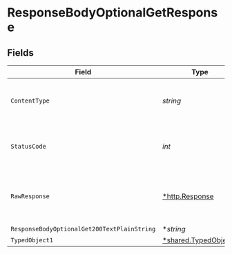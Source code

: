 # ResponseBodyOptionalGetResponse


## Fields

| Field                                                       | Type                                                        | Required                                                    | Description                                                 |
| ----------------------------------------------------------- | ----------------------------------------------------------- | ----------------------------------------------------------- | ----------------------------------------------------------- |
| `ContentType`                                               | *string*                                                    | :heavy_check_mark:                                          | HTTP response content type for this operation               |
| `StatusCode`                                                | *int*                                                       | :heavy_check_mark:                                          | HTTP response status code for this operation                |
| `RawResponse`                                               | [*http.Response](https://pkg.go.dev/net/http#Response)      | :heavy_minus_sign:                                          | Raw HTTP response; suitable for custom response parsing     |
| `ResponseBodyOptionalGet200TextPlainString`                 | **string*                                                   | :heavy_minus_sign:                                          | OK                                                          |
| `TypedObject1`                                              | [*shared.TypedObject1](../../models/shared/typedobject1.md) | :heavy_minus_sign:                                          | OK                                                          |